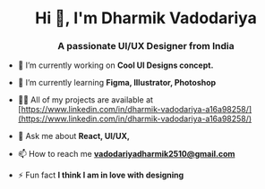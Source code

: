 <h1 align="center">Hi 👋, I'm Dharmik Vadodariya</h1>
<h3 align="center">A passionate UI/UX Designer from India</h3>

- 🔭 I’m currently working on **Cool UI Designs concept.**

- 🌱 I’m currently learning **Figma, Illustrator, Photoshop**

- 👨‍💻 All of my projects are available at [https://www.linkedin.com/in/dharmik-vadodariya-a16a98258/](https://www.linkedin.com/in/dharmik-vadodariya-a16a98258/)

- 💬 Ask me about **React, UI/UX,**

- 📫 How to reach me **vadodariyadharmik2510@gmail.com**

- ⚡ Fun fact **I think I am in love with designing**



